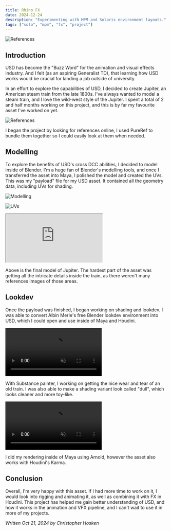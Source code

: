 ```yaml
---
title: Rhino FX
date: 2024-12-24
description: "Experimenting with MPM and Solaris environment layouts."
tags: ["solo", "mpm", "fx", "project"]
---
```


![References](/images/content/jupiter/cover.jpg)

## Introduction

USD has become the "Buzz Word" for the animation and visual effects industry. And I felt (as an aspiring Generalist TD), that learning how USD works would be crucial for landing a job outside of university. 

In an effort to explore the capabilities of USD, I decided to create Jupiter, an American steam train from the late 1800s. I've always wanted to model a steam train, and I love the wild-west style of the Jupiter. I spent a total of 2 and half months working on this project, and this is by far my favourite asset I've worked on yet.

![References](/images/content/jupiter/references.png)

I began the project by looking for references online, I used PureRef to bundle them together so I could easily look at them when needed.

## Modelling

To explore the benefits of USD's cross DCC abilities, I decided to model inside of Blender. I'm a huge fan of Blender's modelling tools, and once I transferred the asset into Maya, I polished the model and created the UVs. This was my "payload" file for my USD asset. It contained all the geometry data, including UVs for shading.

![Modelling](/images/content/jupiter/modelling.png)

![UVs](/images/content/jupiter/uvs.png)

<iframe src="https://www.fab.com/dope/5bf19a46-e3ad-4489-add9-fe32ffcdf76e" title="Model preview file (5bf19a46-e3ad-4489-add9-fe32ffcdf76e)" class="_g148NR_ AKPfHZv1" allowfullscreen=""></iframe>

Above is the final model of Jupiter. The hardest part of the asset was getting all the intricate details inside the train, as there weren't many references images of those areas.


## Lookdev

Once the payload was finished, I began working on shading and lookdev. I was able to convert Albin Merle's free Blender lookdev environment into USD, which I could open and use inside of Maya and Houdini.

<video controls muted>
  <source src="/images/content/jupiter/vibrant_turntable.mp4" type="video/mp4">
</video>


With Substance painter, I working on getting the nice wear and tear of an old train. I was also able to make a shading variant look called "dull", which looks cleaner and more toy-like.

<video controls muted>
  <source src="/images/content/jupiter/dull_turntable.mp4" type="video/mp4">
</video>

I did my rendering inside of Maya using Arnold, however the asset also works with Houdini's Karma.

## Conclusion

Overall, I'm very happy with this asset. If I had more time to work on it, I would look into rigging and animating it, as well as combining it with FX in Houdini. This project has helped me gain better understanding of USD, and how it works in the animation and VFX pipeline, and I can't wait to use it in more of my projects. 

*Written Oct 21, 2024 by Christopher Hosken*